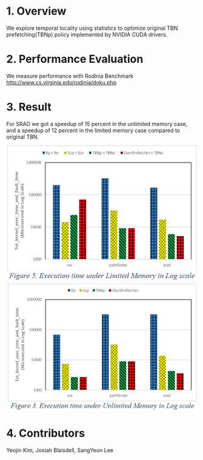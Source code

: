 # 1. Overview
We explore temporal locality using statistics to optimize original TBN prefetching(TBNp) policy implemented by NVIDIA CUDA drivers. 

# 2. Performance Evaluation 
We measure performance with Rodinia Benchmark
http://www.cs.virginia.edu/rodinia/doku.php

# 3. Result
For SRAD we got a speedup of 15 percent in the unlimited memory case, and a speedup of 12 percent in the limited memory case compared to original TBN. 

![alt text](https://github.com/yeojinia/gpu_tbntl_prefetcher/blob/main/limited_memory_result.png?raw=true)
![alt text](https://github.com/yeojinia/gpu_tbntl_prefetcher/blob/main/unlimited_memory_result.PNG?raw=true)

# 4. Contributors
Yeojin Kim,
Josiah Blaisdell,
SangYeon Lee

